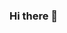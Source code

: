 ### Hi there 👋

<!--
**shivangdubey/shivangdubey** is a ✨ _special_ ✨ repository because its `README.md` (this file) appears on your GitHub profile.

Here are some ideas to get you started:

- 🔭 I’m currently working on ... Problem Solving
- 🌱 I’m currently learning ... Natural Language Processing
- 👯 I’m looking to collaborate on ... Machine Learning Applications
- 🤔 I’m looking for help with ... Project building
- 💬 Ask me about ... Data Science and Circuit Design Simulator
- 📫 How to reach me: ... [https://www.linkedin.com/in/shivangdubey8/](LinkedIn)
- 😄 Pronouns: ... He/Him
- ⚡ Fun fact: ... I play games!
-->
